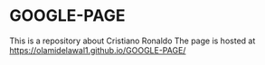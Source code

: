 # GOOGLE-PAGE
This is a repository about Cristiano Ronaldo
The page is hosted at  https://olamidelawal1.github.io/GOOGLE-PAGE/
